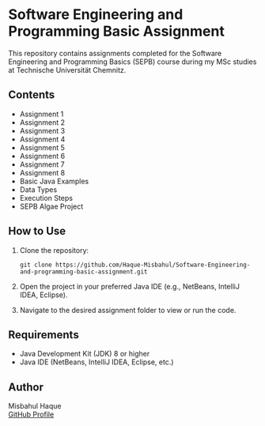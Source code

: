 # Software Engineering and Programming Basic Assignment

This repository contains assignments completed for the Software Engineering and Programming Basics (SEPB) course during my MSc studies at Technische Universität Chemnitz.

## Contents

- Assignment 1
- Assignment 2
- Assignment 3
- Assignment 4
- Assignment 5
- Assignment 6
- Assignment 7
- Assignment 8
- Basic Java Examples
- Data Types
- Execution Steps
- SEPB Algae Project

## How to Use

1. Clone the repository:
   ```
   git clone https://github.com/Haque-Misbahul/Software-Engineering-and-programming-basic-assignment.git
   ```

2. Open the project in your preferred Java IDE (e.g., NetBeans, IntelliJ IDEA, Eclipse).

3. Navigate to the desired assignment folder to view or run the code.

## Requirements

- Java Development Kit (JDK) 8 or higher
- Java IDE (NetBeans, IntelliJ IDEA, Eclipse, etc.)

## Author

Misbahul Haque  
[GitHub Profile](https://github.com/Haque-Misbahul)
